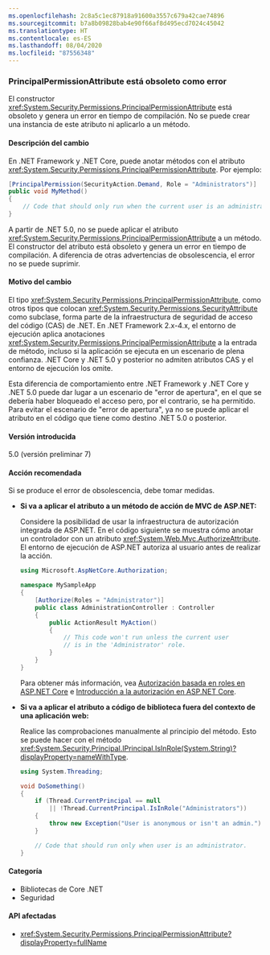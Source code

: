 ```yaml
---
ms.openlocfilehash: 2c8a5c1ec87918a91600a3557c679a42cae74896
ms.sourcegitcommit: b7a8b09828bab4e90f66af8d495ecd7024c45042
ms.translationtype: HT
ms.contentlocale: es-ES
ms.lasthandoff: 08/04/2020
ms.locfileid: "87556348"
---
```

### <a name="principalpermissionattribute-is-obsolete-as-error"></a>PrincipalPermissionAttribute está obsoleto como error

El constructor <xref:System.Security.Permissions.PrincipalPermissionAttribute> está obsoleto y genera un error en tiempo de compilación. No se puede crear una instancia de este atributo ni aplicarlo a un método.

#### <a name="change-description"></a>Descripción del cambio

En .NET Framework y .NET Core, puede anotar métodos con el atributo <xref:System.Security.Permissions.PrincipalPermissionAttribute>. Por ejemplo:

```csharp
[PrincipalPermission(SecurityAction.Demand, Role = "Administrators")]
public void MyMethod()
{
    // Code that should only run when the current user is an administrator.
}
```

A partir de .NET 5.0, no se puede aplicar el atributo <xref:System.Security.Permissions.PrincipalPermissionAttribute> a un método. El constructor del atributo está obsoleto y genera un error en tiempo de compilación. A diferencia de otras advertencias de obsolescencia, el error no se puede suprimir.

#### <a name="reason-for-change"></a>Motivo del cambio

El tipo <xref:System.Security.Permissions.PrincipalPermissionAttribute>, como otros tipos que colocan <xref:System.Security.Permissions.SecurityAttribute> como subclase, forma parte de la infraestructura de seguridad de acceso del código (CAS) de .NET. En .NET Framework 2.x-4.x, el entorno de ejecución aplica anotaciones <xref:System.Security.Permissions.PrincipalPermissionAttribute> a la entrada de método, incluso si la aplicación se ejecuta en un escenario de plena confianza. .NET Core y .NET 5.0 y posterior no admiten atributos CAS y el entorno de ejecución los omite.

Esta diferencia de comportamiento entre .NET Framework y .NET Core y .NET 5.0 puede dar lugar a un escenario de "error de apertura", en el que se debería haber bloqueado el acceso pero, por el contrario, se ha permitido. Para evitar el escenario de "error de apertura", ya no se puede aplicar el atributo en el código que tiene como destino .NET 5.0 o posterior.

#### <a name="version-introduced"></a>Versión introducida

5.0 (versión preliminar 7)

#### <a name="recommended-action"></a>Acción recomendada

Si se produce el error de obsolescencia, debe tomar medidas.

- **Si va a aplicar el atributo a un método de acción de MVC de ASP.NET:**

  Considere la posibilidad de usar la infraestructura de autorización integrada de ASP.NET. En el código siguiente se muestra cómo anotar un controlador con un atributo <xref:System.Web.Mvc.AuthorizeAttribute>. El entorno de ejecución de ASP.NET autoriza al usuario antes de realizar la acción.

  ```csharp
  using Microsoft.AspNetCore.Authorization;

  namespace MySampleApp
  {
      [Authorize(Roles = "Administrator")]
      public class AdministrationController : Controller
      {
          public ActionResult MyAction()
          {
              // This code won't run unless the current user
              // is in the 'Administrator' role.
          }
      }
  }
  ```

  Para obtener más información, vea [Autorización basada en roles en ASP.NET Core](/aspnet/core/security/authorization/roles) e [Introducción a la autorización en ASP.NET Core](/aspnet/core/security/authorization/introduction).

- **Si va a aplicar el atributo a código de biblioteca fuera del contexto de una aplicación web:**

  Realice las comprobaciones manualmente al principio del método. Esto se puede hacer con el método <xref:System.Security.Principal.IPrincipal.IsInRole(System.String)?displayProperty=nameWithType>.

  ```csharp
  using System.Threading;

  void DoSomething()
  {
      if (Thread.CurrentPrincipal == null
          || !Thread.CurrentPrincipal.IsInRole("Administrators"))
      {
          throw new Exception("User is anonymous or isn't an admin.");
      }

      // Code that should run only when user is an administrator.
  }
  ```

#### <a name="category"></a>Categoría

- Bibliotecas de Core .NET
- Seguridad

#### <a name="affected-apis"></a>API afectadas

- <xref:System.Security.Permissions.PrincipalPermissionAttribute?displayProperty=fullName>

<!--

#### Affected APIs

- `T:System.Security.Permissions.PrincipalPermissionAttribute`

-->
